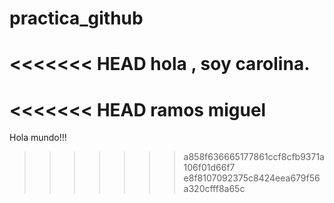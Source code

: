 # practica_github
<<<<<<< HEAD
hola , soy carolina.
=======
<<<<<<< HEAD
ramos miguel
=======
Hola mundo!!!
>>>>>>> a858f636665177861ccf8cfb9371a106f01d66f7
>>>>>>> e8f8107092375c8424eea679f56a320cfff8a65c
